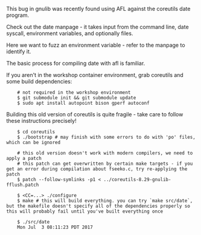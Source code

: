This bug in gnulib was recently found using AFL against the coreutils date program.

Check out the date manpage - it takes input from the command line, date syscall, environment variables, and optionally
files.

Here we want to fuzz an environment variable - refer to the manpage to identify it.

The basic process for compiling date with afl is familiar.

If you aren't in the workshop container environment, grab coreutils and some build dependencies:

```shell
	# not required in the workshop environment
	$ git submodule init && git submodule update
	$ sudo apt install autopoint bison gperf autoconf
```

Building this old version of coreutils is quite fragile - take care to follow these instructions precisely!

```shell
	$ cd coreutils
	$ ./bootstrap # may finish with some errors to do with 'po' files, which can be ignored

	# this old version doesn't work with modern compilers, we need to apply a patch
	# this patch can get overwritten by certain make targets - if you get an error during compilation about fseeko.c, try re-applying the patch
	$ patch --follow-symlinks -p1 < ../coreutils-8.29-gnulib-fflush.patch

	$ <CC=...> ./configure
	$ make # this will build everything. you can try `make src/date`, but the makefile doesn't specify all of the dependencies properly so this will probably fail until you've built everything once

	$ ./src/date
	Mon Jul  3 08:11:23 PDT 2017
```
